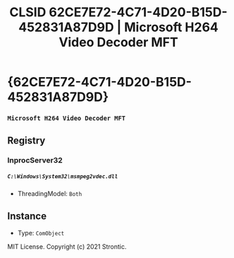 ﻿---
title: "CLSID 62CE7E72-4C71-4D20-B15D-452831A87D9D | Microsoft H264 Video Decoder MFT"
excerpt: What is COM-Object CLSID 62CE7E72-4C71-4D20-B15D-452831A87D9D?
---

# {62CE7E72-4C71-4D20-B15D-452831A87D9D}

### `Microsoft H264 Video Decoder MFT`

## Registry


### InprocServer32

##### `C:\Windows\System32\msmpeg2vdec.dll`
* ThreadingModel: `Both`

## Instance

* Type: `ComObject`

MIT License. Copyright (c) 2021 Strontic.


